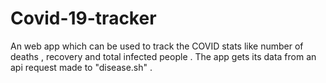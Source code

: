# Covid-19-tracker
An web app which can be used to track the COVID stats like number of deaths , recovery and total infected people . The app gets its data from an api request made to "disease.sh" .

